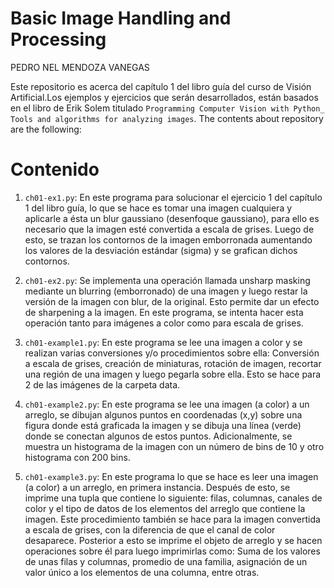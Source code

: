 # Basic Image Handling and Processing

PEDRO NEL MENDOZA VANEGAS

Este repositorio es acerca del capítulo 1 del libro guía del curso de Visión Artificial.Los ejemplos y ejercicios que serán desarrollados, están basados en el libro de Erik Solem titulado ``Programming Computer Vision with Python_ Tools and algorithms for analyzing images``.
The contents about repository are the following: 

# Contenido

1. ``ch01-ex1.py``: En este programa para solucionar el ejercicio 1 del capítulo 1 del libro guía, lo que se hace es tomar una imagen cualquiera y aplicarle a ésta un blur gaussiano (desenfoque gaussiano), para ello es necesario que la imagen esté convertida a escala de
grises. Luego de esto, se trazan los contornos de la imagen emborronada aumentando los valores de la desviación estándar (sigma) y se 
grafican dichos contornos.

2. ``ch01-ex2.py``: Se implementa una operación llamada unsharp masking mediante un blurring (emborronado) de una imagen y luego restar la versión de la imagen con blur, de la original. Esto permite dar un efecto de sharpening a la imagen. En este programa, se intenta hacer esta operación tanto para imágenes a color como para escala de grises.

3. ``ch01-example1.py``: En este programa se lee una imagen a color y se realizan varias conversiones y/o procedimientos sobre ella: Conversión a escala de grises, creación de miniaturas, rotación de imagen, recortar una región de una imagen y luego pegarla sobre ella. Esto se hace para 2 de las imágenes de la carpeta data.

4. ``ch01-example2.py``: En este programa se lee una imagen (a color) a un arreglo, se dibujan algunos puntos en coordenadas (x,y) sobre 
una figura donde está graficada la imagen y se dibuja una línea (verde) donde se conectan algunos de estos puntos. Adicionalmente,
se muestra un histograma de la imagen con un número de bins de 10 y otro histograma con 200 bins.

5. ``ch01-example3.py``: En este programa lo que se hace es leer una imagen (a color) a un arreglo, en primera instancia. Después de esto, se imprime una tupla que contiene lo siguiente: filas, columnas, canales de color y el tipo de datos de los elementos del arreglo que contiene la imagen. Este procedimiento también se hace para la imagen convertida a escala de grises, con la diferencia de que el canal de color desaparece. Posterior a esto se imprime el objeto de arreglo y se hacen operaciones sobre él para luego imprimirlas como: Suma de los valores de unas filas y columnas, promedio de una familia, asignación de un valor único a los elementos de una columna, entre otras.






